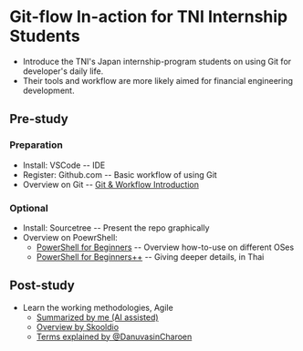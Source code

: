 
# Git-flow In-action for TNI Internship Students

- Introduce the TNI's Japan internship-program students on using Git for developer's daily life.
- Their tools and workflow are more likely aimed for financial engineering development.


## Pre-study

### Preparation

- Install: VSCode -- IDE
- Register: Github.com -- Basic workflow of using Git
- Overview on Git -- [Git & Workflow Introduction](https://www.youtube.com/watch?v=GgBgjvDXVfQ)

### Optional

- Install: Sourcetree -- Present the repo graphically
- Overview on PoewrShell:
  - [PowerShell for Beginners](https://www.youtube.com/watch?v=QKBcHuA3VJE) -- Overview how-to-use on different OSes
  - [PowerShell for Beginners++](https://www.youtube.com/watch?v=oG9FlTUgITE) -- Giving deeper details, in Thai


## Post-study

- Learn the working methodologies, Agile
  - [Summarized by me (AI assisted)](agile.md)
  - [Overview by Skooldio](https://www.youtube.com/watch?v=4b1_yn2JPb4)
  - [Terms explained by @DanuvasinCharoen](https://www.youtube.com/watch?v=G1c4vogpWEQ)
